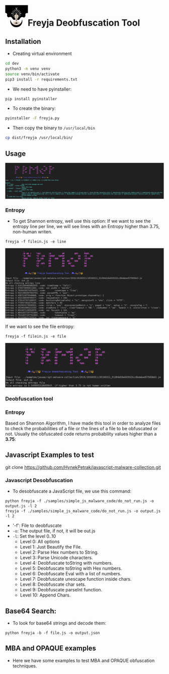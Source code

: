 <img align="left" height="70" src="doc/images/freyja.png" alt="freyja">

# Freyja Deobfuscation Tool

## Installation

* Creating virtual environment
```bash
cd dev
python3 -m venv venv
source venv/bin/activate
pip3 install -r requirements.txt
```

* We need to have pyinstaller:

```bash
pip install pyinstaller
```

* To create the binary:

```bash
pyinstaller -F freyja.py
```

* Then copy the binary to `/usr/local/bin`

```bash
cp dist/freyja /usr/local/bin/
```

## Usage
![usage](doc/images/usage.png)

### Entropy
* To get Shannon entropy, well use this option:
If we want to see the entropy line per line, we will see lines with an Entropy higher than 3.75, non-human writen.
```commandline
freyja -f filein.js -e line
```
![line_entropy](doc/images/line_entropy.png)

If we want to see the file entropy:
```commandline
freyja -f filein.js -e file
```
![file_entropy](doc/images/file_entropy.png)

### Deobfuscation tool

### Entropy
Based on Shannon Algorithm, I have made this tool in order to analyze files to check the probabilities of a file or the lines of a file to be obfuscated or not.
Usually the obfuscated code returns probability values higher than a **3.75**:

## Javascript Examples to test
git clone https://github.com/HynekPetrak/javascript-malware-collection.git

### Javascript Desobfuscation
* To desobfuscate a JavaScript file, we use this command:
```commandline
python freyja -f ./samples/simple_js_malware_code/do_not_run.js -o output.js -l 2
freyja -f ./samples/simple_js_malware_code/do_not_run.js -o output.js -l 2
```
* '-f': File to deobfuscate
* `-o`: The output file, if not, it will be out.js
* `-l`: Set the level 0..10
  * Level 0: All options 
  * Level 1: Just Beautify the File.
  * Level 2: Parse Hex numbers to String.
  * Level 3: Parse Unicode characters.
  * Level 4: Deobfuscate toString with numbers.
  * Level 5: Deobfuscate toString with Hex numbers.
  * Level 6: Deobfuscate Eval with a list of numbers.
  * Level 7: Deobfuscate unescape function inside chars.
  * Level 8: Deobfuscate char sets.
  * Level 9: Deobfuscate parseInt function.
  * Level 10: Append Chars.

## Base64 Search:
* To look for base64 strings and decode them:

```commandline
python freyja -b -f file.js -o output.json 
```

## MBA and OPAQUE examples
* Here we have some examples to test MBA and OPAQUE obfuscation techniques.

